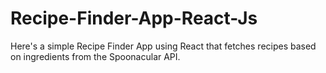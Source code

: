 # Recipe-Finder-App-React-Js
Here's a simple Recipe Finder App using React that fetches recipes based on ingredients from the Spoonacular API.
